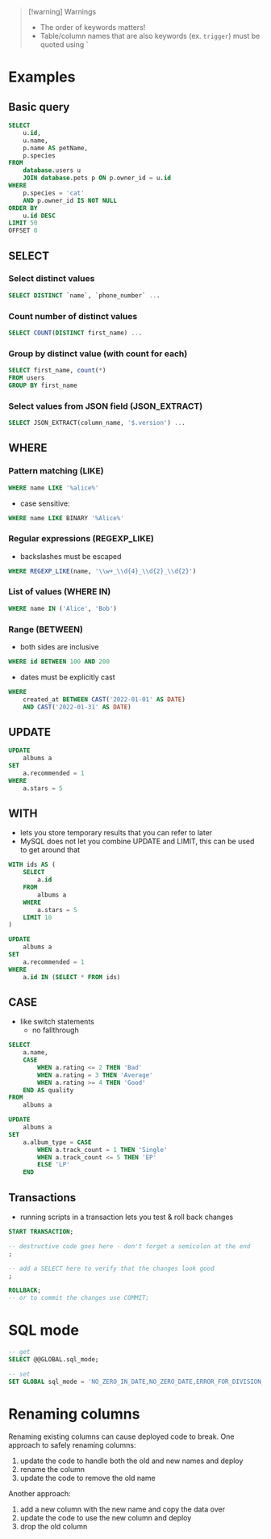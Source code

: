 > [!warning] Warnings
> - The order of keywords matters!
> - Table/column names that are also keywords (ex. `trigger`) must be quoted using `

# Examples

## Basic query

```sql
SELECT
	u.id,
	u.name,
	p.name AS petName,
	p.species
FROM
	database.users u
	JOIN database.pets p ON p.owner_id = u.id
WHERE
    p.species = 'cat'
    AND p.owner_id IS NOT NULL
ORDER BY
	u.id DESC
LIMIT 50
OFFSET 0
```

## SELECT

### Select distinct values

```sql
SELECT DISTINCT `name`, `phone_number` ...
```

### Count number of distinct values

```sql
SELECT COUNT(DISTINCT first_name) ...
```

### Group by distinct value (with count for each)

```sql
SELECT first_name, count(*)
FROM users
GROUP BY first_name
```

### Select values from JSON field (JSON_EXTRACT)

```sql
SELECT JSON_EXTRACT(column_name, '$.version') ...
```

## WHERE

### Pattern matching (LIKE)

```sql
WHERE name LIKE '%alice%'
```

- case sensitive:

```sql
WHERE name LIKE BINARY '%Alice%'
```

### Regular expressions (REGEXP_LIKE)

- backslashes must be escaped

```sql
WHERE REGEXP_LIKE(name, '\\w+_\\d{4}_\\d{2}_\\d{2}')
```

### List of values (WHERE IN)

```sql
WHERE name IN ('Alice', 'Bob')
```

### Range (BETWEEN)

- both sides are inclusive

```sql
WHERE id BETWEEN 100 AND 200
```

- dates must be explicitly cast

```sql
WHERE
	created_at BETWEEN CAST('2022-01-01' AS DATE)
	AND CAST('2022-01-31' AS DATE)
```

## UPDATE

```sql
UPDATE
    albums a
SET
    a.recommended = 1
WHERE
    a.stars = 5
```

## WITH

- lets you store temporary results that you can refer to later
- MySQL does not let you combine UPDATE and LIMIT, this can be used to get around that

```sql
WITH ids AS (
    SELECT
        a.id
    FROM
        albums a
    WHERE
        a.stars = 5
    LIMIT 10
)

UPDATE
    albums a
SET
    a.recommended = 1
WHERE
    a.id IN (SELECT * FROM ids)
```

## CASE

- like switch statements
    - no fallthrough

```sql
SELECT
    a.name,
    CASE
        WHEN a.rating <= 2 THEN 'Bad'
        WHEN a.rating = 3 THEN 'Average'
        WHEN a.rating >= 4 THEN 'Good'
    END AS quality
FROM
    albums a
```

```sql
UPDATE
    albums a
SET
    a.album_type = CASE
        WHEN a.track_count = 1 THEN 'Single'
        WHEN a.track_count <= 5 THEN 'EP'
        ELSE 'LP'
    END
```

## Transactions

- running scripts in a transaction lets you test & roll back changes

```sql
START TRANSACTION;

-- destructive code goes here - don't forget a semicolon at the end
;

-- add a SELECT here to verify that the changes look good
;

ROLLBACK;
-- or to commit the changes use COMMIT;
```

# SQL mode

```sql
-- get
SELECT @@GLOBAL.sql_mode;

-- set
SET GLOBAL sql_mode = 'NO_ZERO_IN_DATE,NO_ZERO_DATE,ERROR_FOR_DIVISION_BY_ZERO,NO_ENGINE_SUBSTITUTION';
```

# Renaming columns

Renaming existing columns can cause deployed code to break. One approach to safely renaming columns:

1. update the code to handle both the old and new names and deploy
2. rename the column
3. update the code to remove the old name

Another approach:

1. add a new column with the new name and copy the data over
2. update the code to use the new column and deploy
3. drop the old column
